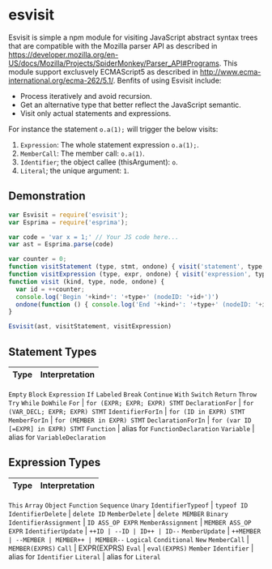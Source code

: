 # esvisit

Esvisit is simple a npm module for visiting JavaScript abstract syntax trees that are compatible with the Mozilla parser API as described in https://developer.mozilla.org/en-US/docs/Mozilla/Projects/SpiderMonkey/Parser_API#Programs.
This module support exclusvely ECMAScript5 as described in http://www.ecma-international.org/ecma-262/5.1/.
Benfits of using Esvisit include:
* Process iteratively and avoid recursion.
* Get an alternative type that better reflect the JavaScript semantic.
* Visit only actual statements and expressions.

For instance the statement `o.a(1);` will trigger the below visits:
1. `Expression`: The whole statement expression `o.a(1);`.
2. `MemberCall`: The member call: `o.a(1)`. 
3. `Identifier`; the object callee (thisArgument): `o`.
4. `Literal`; the unique argument: `1`.

## Demonstration

```javascript
var Esvisit = require('esvisit');
var Esprima = require('esprima');

var code = 'var x = 1;' // Your JS code here...
var ast = Esprima.parse(code)

var counter = 0;
function visitStatement (type, stmt, ondone) { visit('statement', type, stmt, ondone) }
function visitExpression (type, expr, ondone) { visit('expression', type, expr, ondone) }
function visit (kind, type, node, ondone) {
  var id = ++counter;
  console.log('Begin '+kind+': '+type+' (nodeID: '+id+')')
  ondone(function () { console.log('End '+kind+': '+type+' (nodeID: '+id+')') })
}

Esvisit(ast, visitStatement, visitExpression)
```

## Statement Types

Type | Interpretation
:----|:--------------
`Empty`
`Block`
`Expression`
`If`
`Labeled`
`Break`
`Continue`
`With`
`Switch`
`Return`
`Throw`
`Try`
`While`
`DoWhile`
`For` | `for (EXPR; EXPR; EXPR) STMT`
`DeclarationFor` | `for (VAR_DECL; EXPR; EXPR) STMT`
`IdentifierForIn` | `for (ID in EXPR) STMT`
`MemberForIn` | `for (MEMBER in EXPR) STMT`
`DeclarationForIn` | `for (var ID [=EXPR] in EXPR) STMT`
`Function` | alias for `FunctionDeclaration`
`Variable` | alias for `VariableDeclaration`

## Expression Types

Type | Interpretation
:----|:--------------
`This`
`Array`
`Object`
`Function`
`Sequence`
`Unary`
`IdentifierTypeof` | `typeof ID`
`IdentifierDelete` | `delete ID`
`MemberDelete` | `delete MEMBER`
`Binary`
`IdentifierAssignment` | `ID ASS_OP EXPR` 
`MemberAssignment` | `MEMBER ASS_OP EXPR`
`IdentifierUpdate` | `++ID | --ID | ID++ | ID--` 
`MemberUpdate` | `++MEMBER | --MEMBER | MEMBER++ | MEMBER--`
`Logical`
`Conditional`
`New`
`MemberCall` | `MEMBER(EXPRS)`
`Call` | EXPR(EXPRS)
`Eval` | `eval(EXPRS)`
`Member`
`Identifier` | alias for `Identifier` 
`Literal` | alias for `Literal`
